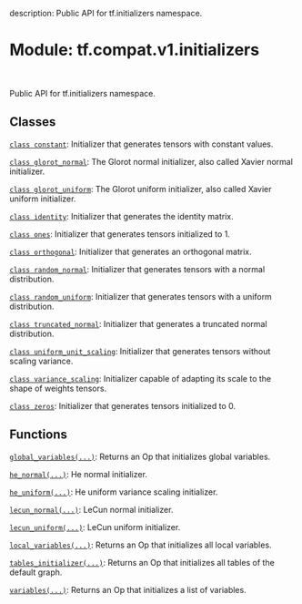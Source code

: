 description: Public API for tf.initializers namespace.

<div itemscope itemtype="http://developers.google.com/ReferenceObject">
<meta itemprop="name" content="tf.compat.v1.initializers" />
<meta itemprop="path" content="Stable" />
</div>

# Module: tf.compat.v1.initializers

<!-- Insert buttons and diff -->

<table class="tfo-notebook-buttons tfo-api nocontent" align="left">

</table>



Public API for tf.initializers namespace.



## Classes

[`class constant`](../../../tf/compat/v1/keras/initializers/Constant.md): Initializer that generates tensors with constant values.

[`class glorot_normal`](../../../tf/compat/v1/keras/initializers/glorot_normal.md): The Glorot normal initializer, also called Xavier normal initializer.

[`class glorot_uniform`](../../../tf/compat/v1/keras/initializers/glorot_uniform.md): The Glorot uniform initializer, also called Xavier uniform initializer.

[`class identity`](../../../tf/compat/v1/keras/initializers/Identity.md): Initializer that generates the identity matrix.

[`class ones`](../../../tf/compat/v1/keras/initializers/Ones.md): Initializer that generates tensors initialized to 1.

[`class orthogonal`](../../../tf/compat/v1/keras/initializers/Orthogonal.md): Initializer that generates an orthogonal matrix.

[`class random_normal`](../../../tf/compat/v1/random_normal_initializer.md): Initializer that generates tensors with a normal distribution.

[`class random_uniform`](../../../tf/compat/v1/random_uniform_initializer.md): Initializer that generates tensors with a uniform distribution.

[`class truncated_normal`](../../../tf/compat/v1/truncated_normal_initializer.md): Initializer that generates a truncated normal distribution.

[`class uniform_unit_scaling`](../../../tf/compat/v1/uniform_unit_scaling_initializer.md): Initializer that generates tensors without scaling variance.

[`class variance_scaling`](../../../tf/compat/v1/keras/initializers/VarianceScaling.md): Initializer capable of adapting its scale to the shape of weights tensors.

[`class zeros`](../../../tf/compat/v1/keras/initializers/Zeros.md): Initializer that generates tensors initialized to 0.

## Functions

[`global_variables(...)`](../../../tf/compat/v1/global_variables_initializer.md): Returns an Op that initializes global variables.

[`he_normal(...)`](../../../tf/compat/v1/initializers/he_normal.md): He normal initializer.

[`he_uniform(...)`](../../../tf/compat/v1/initializers/he_uniform.md): He uniform variance scaling initializer.

[`lecun_normal(...)`](../../../tf/compat/v1/initializers/lecun_normal.md): LeCun normal initializer.

[`lecun_uniform(...)`](../../../tf/compat/v1/initializers/lecun_uniform.md): LeCun uniform initializer.

[`local_variables(...)`](../../../tf/compat/v1/local_variables_initializer.md): Returns an Op that initializes all local variables.

[`tables_initializer(...)`](../../../tf/compat/v1/tables_initializer.md): Returns an Op that initializes all tables of the default graph.

[`variables(...)`](../../../tf/compat/v1/variables_initializer.md): Returns an Op that initializes a list of variables.

